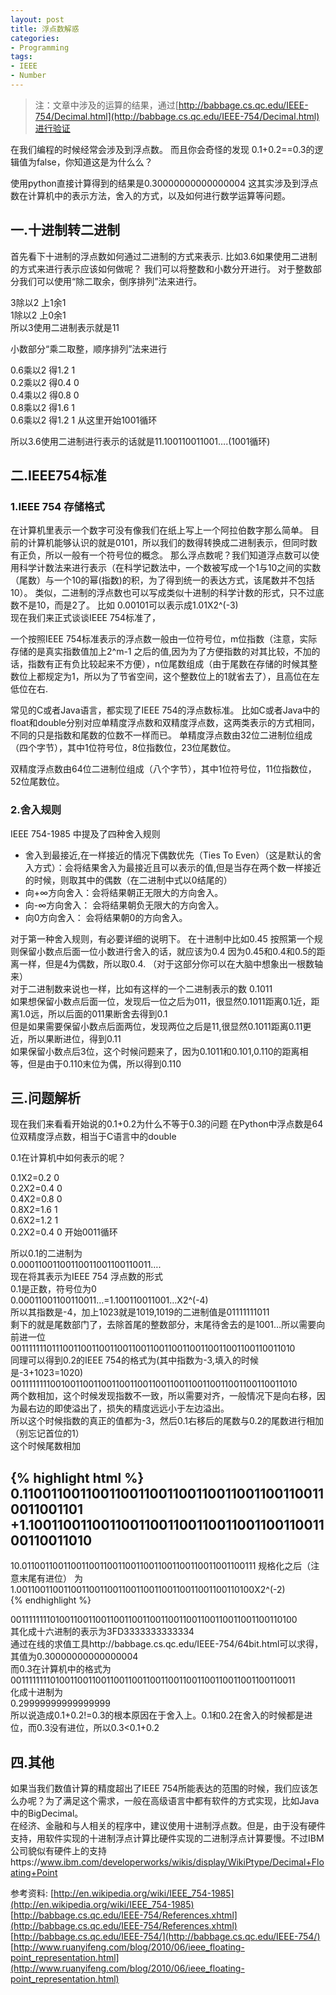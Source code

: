 ```yaml
---
layout: post
title: 浮点数解惑
categories:
- Programming
tags:
- IEEE
- Number
---
```


> 注：文章中涉及的运算的结果，通过[http://babbage.cs.qc.edu/IEEE-754/Decimal.html](http://babbage.cs.qc.edu/IEEE-754/Decimal.html)进行验证  

在我们编程的时候经常会涉及到浮点数。
而且你会奇怪的发现 0.1+0.2==0.3的逻辑值为false，你知道这是为什么么？

使用python直接计算得到的结果是0.30000000000000004
这其实涉及到浮点数在计算机中的表示方法，舍入的方式，以及如何进行数学运算等问题。

## 一.十进制转二进制
首先看下十进制的浮点数如何通过二进制的方式来表示.
比如3.6如果使用二进制的方式来进行表示应该如何做呢？
我们可以将整数和小数分开进行。
对于整数部分我们可以使用“除二取余，倒序排列”法来进行。

3除以2 上1余1  
1除以2 上0余1  
所以3使用二进制表示就是11  

小数部分“乘二取整，顺序排列”法来进行  

0.6乘以2 得1.2    1  
0.2乘以2 得0.4    0  
0.4乘以2 得0.8    0  
0.8乘以2 得1.6    1  
0.6乘以2 得1.2    1  从这里开始1001循环  

所以3.6使用二进制进行表示的话就是11.100110011001….(1001循环)  
    
## 二.IEEE754标准  
  
### 1.IEEE 754 存储格式

在计算机里表示一个数字可没有像我们在纸上写上一个阿拉伯数字那么简单。
目前的计算机能够认识的就是0101，所以我们的数得转换成二进制表示，但同时数有正负，所以一般有一个符号位的概念。
那么浮点数呢？我们知道浮点数可以使用科学计数法来进行表示（在科学记数法中，一个数被写成一个1与10之间的实数（尾数）与一个10的幂(指数)的积，为了得到统一的表达方式，该尾数并不包括10）。
类似，二进制的浮点数也可以写成类似十进制的科学计数的形式，只不过底数不是10，而是2了。
比如 0.00101可以表示成1.01X2^(-3)  
现在我们来正式谈谈IEEE 754标准了，

一个按照IEEE 754标准表示的浮点数一般由一位符号位，m位指数（注意，实际存储的是真实指数值加上2^m-1  之后的值,因为为了方便指数的对其比较，不加的话，指数有正有负比较起来不方便），n位尾数组成（由于尾数在存储的时候其整数位上都规定为1，所以为了节省空间，这个整数位上的1就省去了），且高位在左低位在右.

常见的C或者Java语言，都实现了IEEE 754的浮点数标准。
比如C或者Java中的float和double分别对应单精度浮点数和双精度浮点数，这两类表示的方式相同，不同的只是指数和尾数的位数不一样而已。
单精度浮点数由32位二进制位组成（四个字节），其中1位符号位，8位指数位，23位尾数位。

双精度浮点数由64位二进制位组成（八个字节），其中1位符号位，11位指数位，52位尾数位。

  
### 2.舍入规则

IEEE 754-1985 中提及了四种舍入规则

- 舍入到最接近,在一样接近的情况下偶数优先（Ties To Even）（这是默认的舍入方式）：会将结果舍入为最接近且可以表示的值,但是当存在两个数一样接近的时候，则取其中的偶数（在二进制中式以0结尾的）
- 向+∞方向舍入：会将结果朝正无限大的方向舍入。
- 向-∞方向舍入： 会将结果朝负无限大的方向舍入。
- 向0方向舍入： 会将结果朝0的方向舍入。

对于第一种舍入规则，有必要详细的说明下。 
在十进制中比如0.45 按照第一个规则保留小数点后面一位小数进行舍入的话，就应该为0.4 因为0.45和0.4和0.5的距离一样，但是4为偶数，所以取0.4.
（对于这部分你可以在大脑中想象出一根数轴来）  
对于二进制数来说也一样，比如有这样的一个二进制表示的数 0.1011  
如果想保留小数点后面一位，发现后一位之后为011，很显然0.1011距离0.1近，距离1.0远，所以后面的011果断舍去得到0.1  
但是如果需要保留小数点后面两位，发现两位之后是11,很显然0.1011距离0.11更近，所以果断进位，得到0.11  
如果保留小数点后3位，这个时候问题来了，因为0.1011和0.101,0.110的距离相等，但是由于0.110末位为偶，所以得到0.110  
  
## 三.问题解析

现在我们来看看开始说的0.1+0.2为什么不等于0.3的问题
在Python中浮点数是64位双精度浮点数，相当于C语言中的double

0.1在计算机中如何表示的呢？

0.1X2=0.2   0  
0.2X2=0.4   0  
0.4X2=0.8   0  
0.8X2=1.6   1  
0.6X2=1.2   1  
0.2X2=0.4   0 开始0011循环  

所以0.1的二进制为  
0.00011001100110011001100110011….  
现在将其表示为IEEE 754 浮点数的形式  
0.1是正数，符号位为0  
0.00011001100110011…=1.100110011001…X2^(-4)  
所以其指数是-4，加上1023就是1019,1019的二进制值是01111111011  
剩下的就是尾数部门了，去除首尾的整数部分，末尾待舍去的是1001…所以需要向前进一位  
0011111110111001100110011001100110011001100110011001100110011010  
同理可以得到0.2的IEEE 754的格式为(其中指数为-3,填入的时候是-3+1023=1020)  
0011111111001001100110011001100110011001100110011001100110011010  
两个数相加，这个时候发现指数不一致，所以需要对齐，一般情况下是向右移，因为最右边的即使溢出了，损失的精度远远小于左边溢出。  
所以这个时候指数的真正的值都为-3，然后0.1右移后的尾数与0.2的尾数进行相加（别忘记首位的1）  
这个时候尾数相加  

{% highlight html %}
 0.1100110011001100110011001100110011001100110011001101  
+1.1001100110011001100110011001100110011001100110011010
--------------------------------------------------------
10.0110011001100110011001100110011001100110011001100111
规格化之后（注意末尾有进位）
为1.0011001100110011001100110011001100110011001100110100X2^(-2)  
{% endhighlight %}

0011111111010011001100110011001100110011001100110011001100110100  
其化成十六进制的表示为3FD3333333333334  
通过在线的求值工具http://babbage.cs.qc.edu/IEEE-754/64bit.html可以求得，其值为0.30000000000000004  
而0.3在计算机中的格式为  
0011111111010011001100110011001100110011001100110011001100110011  
化成十进制为  
0.29999999999999999  
所以说造成0.1+0.2!=0.3的根本原因在于舍入上。0.1和0.2在舍入的时候都是进位，而0.3没有进位，所以0.3<0.1+0.2  
  

## 四.其他

如果当我们数值计算的精度超出了IEEE   754所能表达的范围的时候，我们应该怎么办呢？为了满足这个需求，一般在高级语言中都有软件的方式实现，比如Java中的BigDecimal。  
在经济、金融和与人相关的程序中，建议使用十进制浮点数。但是，由于没有硬件支持，用软件实现的十进制浮点计算比硬件实现的二进制浮点计算要慢。不过IBM公司貌似有硬件上的支持https://www.ibm.com/developerworks/wikis/display/WikiPtype/Decimal+Floating+Point
  


参考资料:
[http://en.wikipedia.org/wiki/IEEE_754-1985](http://en.wikipedia.org/wiki/IEEE_754-1985)
[http://babbage.cs.qc.edu/IEEE-754/References.xhtml](http://babbage.cs.qc.edu/IEEE-754/References.xhtml)
[http://babbage.cs.qc.edu/IEEE-754/](http://babbage.cs.qc.edu/IEEE-754/)
[http://www.ruanyifeng.com/blog/2010/06/ieee_floating-point_representation.html](http://www.ruanyifeng.com/blog/2010/06/ieee_floating-point_representation.html)